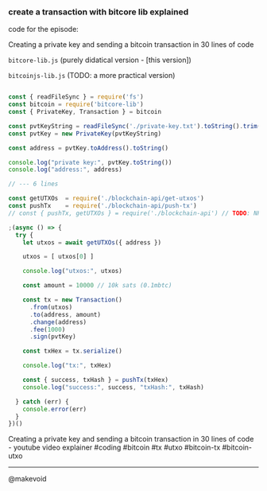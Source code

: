 ### create a transaction with bitcore lib explained

<!--  

# EPISODE 03

(maybe delete 01 and 02 and just publish this)

-->

code for the episode:

Creating a private key and sending a bitcoin transaction in 30 lines of code

`bitcore-lib.js` (purely didatical version - [this version])

`bitcoinjs-lib.js` (TODO: a more practical version)

```js

const { readFileSync } = require('fs')
const bitcoin = require('bitcore-lib')
const { PrivateKey, Transaction } = bitcoin

const pvtKeyString = readFileSync('./private-key.txt').toString().trim()
const pvtKey = new PrivateKey(pvtKeyString)

const address = pvtKey.toAddress().toString()

console.log("private key:", pvtKey.toString())
console.log("address:", address)

// --- 6 lines

const getUTXOs  = require('./blockchain-api/get-utxos')
const pushTx    = require('./blockchain-api/push-tx')
// const { pushTx, getUTXOs } = require('./blockchain-api') // TODO: NPM MODULE

;(async () => {
  try {
    let utxos = await getUTXOs({ address })

    utxos = [ utxos[0] ]

    console.log("utxos:", utxos)

    const amount = 10000 // 10k sats (0.1mbtc)

    const tx = new Transaction()
      .from(utxos)
      .to(address, amount)
      .change(address)
      .fee(1000)
      .sign(pvtKey)

    const txHex = tx.serialize()

    console.log("tx:", txHex)

    const { success, txHash } = pushTx(txHex)
    console.log("success:", success, "txHash:", txHash)

  } catch (err) {
    console.error(err)
  }
})()

```

Creating a private key and sending a bitcoin transaction in 30 lines of code - youtube video explainer #coding #bitcoin #tx #utxo #bitcoin-tx #bitcoin-utxo


---

@makevoid
